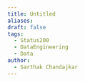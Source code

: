 ```yaml
---
title: Untitled
aliases: 
draft: false
tags:
  - Status200
  - DataEngineering
  - Data
author:
  - Sarthak Chandajkar
---
```

 


